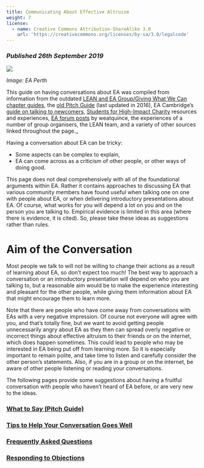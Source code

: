 ```yaml
---
title: Communicating About Effective Altruism
weight: 7
license:
  - name: Creative Commons Attribution-ShareAlike 3.0
    url: 'https://creativecommons.org/licenses/by-sa/3.0/legalcode'
---
```

### _Published 26th September 2019_

<p class="large_image_wrapper">
<img src="/img/eaperth2.png" />
</p>

_Image: EA Perth_

This guide on having conversations about EA was compiled from information from the outdated <a target="_blank" href="https://docs.google.com/document/d/15ZKivRmriwMrMJiUsrkMqgNNAClio0HF_RPkcNN4mEs/edit">LEAN and EA Group/Giving What We Can chapter guides</a>, the <a target="_blank" href="https://docs.google.com/document/d/1Zuq8d0ODf1iurcBpWPfidpAuVGt8BTU27oI4UwoBWAQ/edit">old Pitch Guide</a> (last updated in 2016), EA Cambridge’s <a target="_blank" href="https://docs.google.com/document/d/1qSmNo87wmlcwBpKlE941SJTAsVaZ0AvSPbTy0Lf_EwQ/edit#">guide on talking to newcomers</a>, <a target="_blank" href="https://shicschools.org/shic-program/">Students for High-Impact Charity</a> resources and experiences, <a target="_blank" href="https://forum.effectivealtruism.org/posts/p6YgPpdhMpajBZ2Lf/tips-on-talking-about-effective-altruism">EA forum posts</a> by weatquince,  the experiences of a number of group organisers, the LEAN team, and a variety of other sources linked throughout the page._ 

Having a conversation about EA can be tricky: 

* Some aspects can be complex to explain,
* EA can come across as a criticism of other people, or other ways of doing good.

This page does not deal comprehensively with all of the foundational arguments within EA. Rather it contains approaches to discussing EA that various community members have found useful when talking one on one with people about EA, or when delivering introductory presentations about EA. Of course, what works for you will depend a lot on you and on the person you are talking to. Empirical evidence is limited in this area  (where there is evidence, it is cited). So, please take these ideas as suggestions rather than rules.
 
# Aim of the Conversation

Most people we talk to will not be willing to change their actions as a result of learning about EA, so don’t expect too much!  The best way to approach a conversation or an introductory presentation will depend on who you are talking to, but a reasonable aim would be to make the experience interesting and pleasant for the other people, while giving them information about EA that might encourage them to learn more. 

Note that there are people who have come away from conversations with EAs with a very negative impression. Of course not everyone will agree with you, and that’s totally fine, but we want to avoid getting people unnecessarily angry about EA as they then can spread overly negative or incorrect things about effective altruism to their friends or on the internet, which does happen sometimes. This could lead to people who may be interested in EA being put off from learning more. So it is especially important to remain polite, and take time to listen and carefully consider the other person’s statements. Also, if you are in a group or on the internet, be aware of other people listening or reading your conversations.

The following pages provide some suggestions about having a fruitful conversation with people who haven’t heard of EA before, or are very new to the ideas. 

### [What to Say (Pitch Guide)](/learn/articles/what-to-say/)
### [Tips to Help Your Conversation Goes Well](/learn/articles/tips/)
### [Frequently Asked Questions](/learn/articles/faqs/)
### [Responding to Objections](/learn/articles/objections/)
